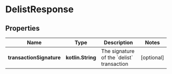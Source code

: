 
# DelistResponse

## Properties
Name | Type | Description | Notes
------------ | ------------- | ------------- | -------------
**transactionSignature** | **kotlin.String** | The signature of the &#x60;delist&#x60; transaction  |  [optional]



